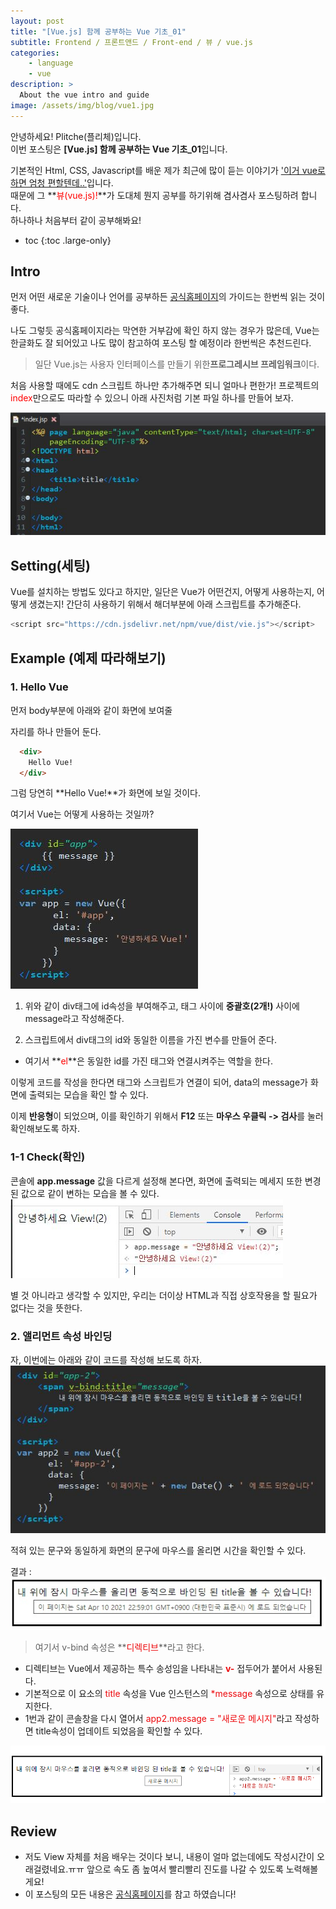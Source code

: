 ```yaml
---
layout: post
title: "[Vue.js] 함께 공부하는 Vue 기초_01"
subtitle: Frontend / 프론트앤드 / Front-end / 뷰 / vue.js
categories:
    - language
    - vue
description: >
  About the vue intro and guide
image: /assets/img/blog/vue1.jpg
---
```


안녕하세요! Plitche(플리체)입니다.  
이번 포스팅은 **[Vue.js] 함께 공부하는 Vue 기초_01**입니다.  

기본적인 Html, CSS, Javascript를 배운 제가 최근에 많이 듣는 이야기가 <U>'이거 vue로 하면 엄청 편할텐데..'</U>입니다.  
때문에 그 **<font color="red">뷰(vue.js)!</font>**가 도대체 뭔지 공부를 하기위해 겸사겸사 포스팅하려 합니다.  
하나하나 처음부터 같이 공부해봐요!  

* toc
{:toc .large-only}

## Intro
먼저 어떤 새로운 기술이나 언어를 공부하든 [공식홈페이지](https://kr.vuejs.org/v2/guide/index.html)의 가이드는 한번씩 읽는 것이 좋다.  

나도 그렇듯 공식홈페이지라는 막연한 거부감에 확인 하지 않는 경우가 많은데, Vue는 한글화도 잘 되어있고 나도 많이 참고하여 포스팅 할 예정이라 한번씩은 추천드린다.  

> 일단 Vue.js는 사용자 인터페이스를 만들기 위한**프로그레시브 프레임워크**이다.  

처음 사용할 때에도 cdn 스크립트 하나만 추가해주면 되니 얼마나 편한가!  프로젝트의 <font color="red">index</font>만으로도 따라할 수 있으니 아래 사진처럼 기본 파일 하나를 만들어 보자.

![](/assets/post/vue/20210410/01.JPG)

## Setting(세팅)
Vue를 설치하는 방법도 있다고 하지만, 일단은 Vue가 어떤건지, 어떻게 사용하는지, 어떻게 생겼는지! 간단히 사용하기 위해서 해더부분에 아래 스크립트를 추가해준다.
```js
<script src="https://cdn.jsdelivr.net/npm/vue/dist/vie.js"></script>
```

## Example (예제 따라해보기)
### 1. Hello Vue
먼저 body부분에 아래와 같이 화면에 보여줄 <div>자리를 하나 만들어 둔다.
```html
  <div>
    Hello Vue!
  </div>
```
그럼 당연히 **Hello Vue!**가 화면에 보일 것이다.  

여기서 Vue는 어떻게 사용하는 것일까?  

![](/assets/post/vue/20210410/02.JPG)  
1. 위와 같이 div태그에 id속성을 부여해주고, 태그 사이에 **중괄호(2개!)** 사이에 message라고 작성해준다.

2. 스크립트에서 div태그의 id와 동일한 이름을 가진 변수를 만들어 준다.  
  * 여기서 **<font color="red">el</font>**은 동일한 id를 가진 태그와 연결시켜주는 역할을 한다.

이렇게 코드를 작성을 한다면 태그와 스크립트가 연결이 되어, data의 message가 화면에 출력되는 모습을 확인 할 수 있다.  

이제 **반응형**이 되었으며, 이를 확인하기 위해서 **F12** 또는 **마우스 우클릭 -> 검사**를 눌러 확인해보도록 하자.

### 1-1 Check(확인)
콘솔에 **app.message** 값을 다르게 설정해 본다면, 화면에 출력되는 메세지 또한 변경된 값으로 같이 변하는 모습을 볼 수 있다.  
![](/assets/post/vue/20210410/03.JPG)  

별 것 아니라고 생각할 수 있지만, 우리는 더이상 HTML과 직접 상호작용을 할 필요가 없다는 것을 뜻한다. 

### 2. 앨리먼트 속성 바인딩
자, 이번에는 아래와 같이 코드를 작성해 보도록 하자.
![](/assets/post/vue/20210410/04.JPG)  

적혀 있는 문구와 동일하게 화면의 문구에 마우스를 올리면 시간을 확인할 수 있다.  

결과 : ![](/assets/post/vue/20210410/05.JPG)  

> 여기서 v-bind 속성은 **<font color="redorange">디렉티브</font>**라고 한다.  

* 디렉티브는 Vue에서 제공하는 특수 송성임을 나타내는 **<font color="redorange">v-</font>** 접두어가 붙어서 사용된다. 
* 기본적으로 이 요소의 <font color="redorange">title</font> 속성을 Vue 인스턴스의 <font color="redorange">*message</font> 속성으로 상태를 유지한다.
* 1번과 같이 콘솔창을 다시 열어서 <font color="redorange">app2.message = "새로운 메시지"</font>라고 작성하면 title속성이 업데이트 되었음을 확인할 수 있다.  

![](/assets/post/vue/20210410/06.png)

## Review
* 저도 View 자체를 처음 배우는 것이다 보니, 내용이 얼마 없는데에도 작성시간이 오래걸렸네요.ㅠㅠ 앞으로 속도 좀 높여서 빨리빨리 진도를 나갈 수 있도록 노력해볼게요!
* 이 포스팅의 모든 내용은 [공식홈페이지](https://kr.vuejs.org/v2/guide/index.html)를 참고 하였습니다!
